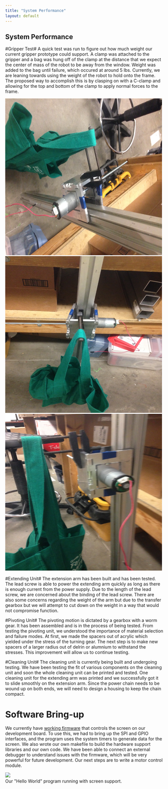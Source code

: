 ```yaml
---
title: "System Performance"
layout: default
---
```


## System Performance ##

#Gripper Test#
   A quick test was run to figure out how much weight our current gripper prototype could support.  A clamp was attached to the gripper and a bag was hung off of the clamp at the distance that we expect the center of mass of the robot to be away from the window.  Weight was added to the bag until failure, which occured at around 5 lbs. Currently, we are leaning towards using the weight of the robot to hold onto the frame. The proposed way to accomplish this is by clasping on with a C-clamp and allowing for the top and bottom of the clamp to apply normal forces to the frame. 
   
   <img src="../images/griptest1.JPG" width="500" height="500"/>
   <img src="../images/griptest2.JPG" width="500" height="500"/>
   <img src="../images/griptest3.JPG" width="500" height="500"/>

#Extending Unit#
The extension arm has been built and has been tested. The lead screw is able to power the extending arm quickly as long as there is enough current from the power supply. Due to the length of the lead screw, we are concerned about the binding of the lead screw. There are also some concerns regarding the weight of the arm but due to the transfer gearbox but we will attempt to cut down on the weight in a way that would not compromise function.

#Pivoting Unit#
The pivoting motion is dictated by a gearbox with a worm gear. It has been assembled and is in the process of being tested. From testing the pivoting unit, we understood the importance of material selection and failure modes. At first, we made the spacers out of acrylic which yielded under the stress of the turning gear. The next step is to make new spacers of a larger radius out of delrin or alumnium to withstand the stresses. This improvement will allow us to continue testing.

#Cleaning Unit#
The cleaning unit is currently being built and undergoing testing. We have been testing the fit of various components on the cleaning unit and soon the whole cleaning unit can be printed and tested. One cleaning unit for the extending arm was printed and we successfully got it to slide smoothly on the extension arm. Since the power chain needs to be wound up on both ends, we will need to design a housing to keep the chain compact.

# Software Bring-up #

We currently have [working firmware](https://github.com/TrevorDecker/CMU_Mechatronics_2015_TeamB/tree/master/stm32f4-firmware) that controls the screen on our development board. To use this, we had to bring up the SPI and GPIO interfaces, and the program uses the system timers to generate data for the screen. We also wrote our own makefile to build the hardware support libraries and our own code. We have been able to connect an external debugger to understand issues with the firmware, which will be very powerful for future development. Our next steps are to write a motor control module.

[![]({{site.baseurl}}/images/software1.jpg)]({{site.baseurl}}/images/software1.jpg)
<br />Our "Hello World" program running with screen support.<br />
